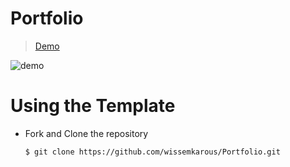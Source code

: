 # Portfolio

> [Demo](https://wissemkarous.github.io/Portfolio/)

![demo](https://github.com/wissemkarous/Portfolio/assets/115191512/7bc998f3-6a6b-4fc6-bd89-2adeea38deee)

# Using the Template

  - Fork and Clone the repository

    ```
    $ git clone https://github.com/wissemkarous/Portfolio.git
    ```
 
 
   


